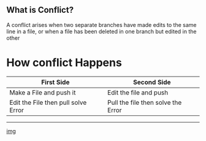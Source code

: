 ## What is Conflict?
A conflict arises when two separate branches have made edits to the same line in a file, or when a file has been deleted in one branch but edited in the other
# How conflict Happens
First Side | Second Side
---------- | ----------
Make a File and push it| Edit the file and push
Edit the File then pull solve Error | Pull the file then solve the Error
-----------------------------------   ----------------------------------
[img]([[https://www.google.com/url?sa=i&url=https%3A%2F%2Fihatetomatoes.net%2Fgit-merge-conflict-tutorial%2F&psig=AOvVaw1E678sHlQ1jk7INzrgPlCl&ust=1701340769112000&source=images&cd=vfe&opi=89978449&ved=0CBEQjRxqFwoTCODttbSC6YIDFQAAAAAdAAAAABAE](https://ihatetomatoes.net/wp-content/uploads/2020/05/img_merge-conflict.png)https://ihatetomatoes.net/wp-content/uploads/2020/05/img_merge-conflict.png](https://ihatetomatoes.net/wp-content/uploads/2020/05/img_merge-conflict.png)https://ihatetomatoes.net/wp-content/uploads/2020/05/img_merge-conflict.png)
